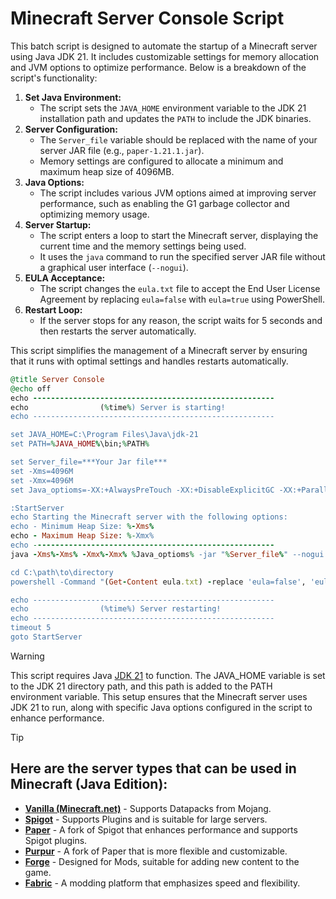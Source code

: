 # Minecraft Server Console Script
This batch script is designed to automate the startup of a Minecraft server using Java JDK 21. It includes customizable settings for memory allocation and JVM options to optimize performance. Below is a breakdown of the script's functionality:
1. **Set Java Environment:**
   - The script sets the `JAVA_HOME` environment variable to the JDK 21 installation path and updates the `PATH` to include the JDK binaries.
2. **Server Configuration:**
   - The `Server_file` variable should be replaced with the name of your server JAR file (e.g., `paper-1.21.1.jar`).
   - Memory settings are configured to allocate a minimum and maximum heap size of 4096MB.
3. **Java Options:**
   - The script includes various JVM options aimed at improving server performance, such as enabling the G1 garbage collector and optimizing memory usage.
4. **Server Startup:**
   - The script enters a loop to start the Minecraft server, displaying the current time and the memory settings being used.
   - It uses the `java` command to run the specified server JAR file without a graphical user interface (`--nogui`).
5. **EULA Acceptance:**
   - The script changes the `eula.txt` file to accept the End User License Agreement by replacing `eula=false` with `eula=true` using PowerShell.
6. **Restart Loop:**
   - If the server stops for any reason, the script waits for 5 seconds and then restarts the server automatically.

This script simplifies the management of a Minecraft server by ensuring that it runs with optimal settings and handles restarts automatically.
```ruby
@title Server Console
@echo off
echo ------------------------------------------------------
echo                (%time%) Server is starting!         
echo ------------------------------------------------------

set JAVA_HOME=C:\Program Files\Java\jdk-21
set PATH=%JAVA_HOME%\bin;%PATH%

set Server_file=***Your Jar file***
set -Xms=4096M
set -Xmx=4096M
set Java_optioms=-XX:+AlwaysPreTouch -XX:+DisableExplicitGC -XX:+ParallelRefProcEnabled -XX:+PerfDisableSharedMem -XX:+UnlockExperimentalVMOptions -XX:+UseG1GC -XX:G1HeapRegionSize=8M -XX:G1HeapWastePercent=5 -XX:G1MaxNewSizePercent=40 -XX:G1MixedGCCountTarget=4 -XX:G1MixedGCLiveThresholdPercent=90 -XX:G1NewSizePercent=30 -XX:G1RSetUpdatingPauseTimePercent=5 -XX:G1ReservePercent=20 -XX:InitiatingHeapOccupancyPercent=15 -XX:MaxGCPauseMillis=200 -XX:MaxTenuringThreshold=1 -XX:SurvivorRatio=32 -Dusing.aikars.flags=https://mcflags.emc.gs -Daikars.new.flags=true

:StartServer
echo Starting the Minecraft server with the following options:
echo - Minimum Heap Size: %-Xms%
echo - Maximum Heap Size: %-Xmx%
echo ------------------------------------------------------
java -Xms%-Xms% -Xmx%-Xmx% %Java_optioms% -jar "%Server_file%" --nogui

cd C:\path\to\directory
powershell -Command "(Get-Content eula.txt) -replace 'eula=false', 'eula=true' | Set-Content eula.txt"

echo ------------------------------------------------------
echo                (%time%) Server restarting!          
echo ------------------------------------------------------
timeout 5
goto StartServer
```
> [!WARNING]
> This script requires Java [JDK 21](https://www.oracle.com/java/technologies/javase/jdk21-archive-downloads.html) to function. The JAVA_HOME variable is set to the JDK 21 directory path, and this path is added to the PATH environment variable. This setup ensures that the Minecraft server uses JDK 21 to run, along with specific Java options configured in the script to enhance performance.

> [!TIP]
> ## Here are the server types that can be used in Minecraft (Java Edition):
> - **[Vanilla (Minecraft.net)](https://www.minecraft.net/en-us/download/server)** - Supports Datapacks from Mojang.
> - **[Spigot](https://getbukkit.org/download/spigot)** - Supports Plugins and is suitable for large servers.
> - **[Paper](https://papermc.io/downloads/paper)** - A fork of Spigot that enhances performance and supports Spigot plugins.
> - **[Purpur](https://purpurmc.org/downloads)** - A fork of Paper that is more flexible and customizable.
> - **[Forge](https://files.minecraftforge.net/net/minecraftforge/forge/)** - Designed for Mods, suitable for adding new content to the game.
> - **[Fabric](https://fabricmc.net/use/server/)** - A modding platform that emphasizes speed and flexibility.
